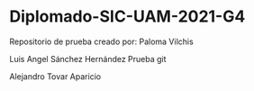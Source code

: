 # Diplomado-SIC-UAM-2021-G4
Repositorio de prueba creado por: Paloma Vilchis


Luis Angel Sánchez Hernández
Prueba git

Alejandro Tovar Aparicio

